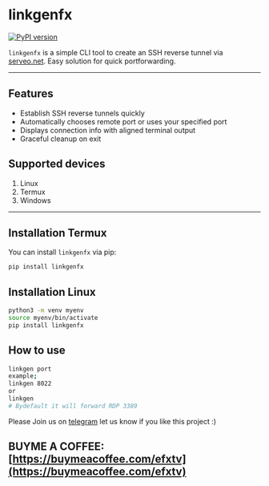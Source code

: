 # linkgenfx

[![PyPI version](https://badge.fury.io/py/linkgenfx.svg)](https://pypi.org/project/linkgenfx/)

`linkgenfx` is a simple CLI tool to create an SSH reverse tunnel via [serveo.net](https://serveo.net/). Easy solution for quick portforwarding.

---

## Features

- Establish SSH reverse tunnels quickly
- Automatically chooses remote port or uses your specified port
- Displays connection info with aligned terminal output
- Graceful cleanup on exit

## Supported devices 
1. Linux
2. Termux
3. Windows

---

## Installation Termux

You can install `linkgenfx` via pip:

```bash
pip install linkgenfx
```

## Installation Linux
```bash
python3 -m venv myenv
source myenv/bin/activate
pip install linkgenfx
```

## How to use
```bash
linkgen port
example;
linkgen 8022
or
linkgen
# Bydefault it will forward RDP 3389
```

Please Join us on [telegram](https://t.me/LinuxClassesEFXTv) let us know if you like this project :)

## BUYME A COFFEE: [https://buymeacoffee.com/efxtv](https://buymeacoffee.com/efxtv)
